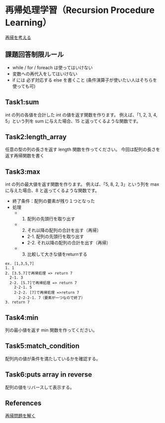 # 再帰処理学習（Recursion Procedure Learning）
[再帰を考える](http://bleis-tift.hatenablog.com/entry/20120119/1326944722)

## 課題回答制限ルール
- while / for / foreach は使ってはいけない
- 変数への再代入をしてはいけない
- if には 必ず対応する else を書くこと (条件演算子が使いたい人はそちらを使っても可)

## Task1:sum
int の列の各値を合計した int の値を返す関数を作ります。
例えば、「1, 2, 3, 4, 5」という列を sum に与えた場合、15 と返ってくるような関数です。


## Task2:length_array
任意の型の列の長さを返す length 関数を作ってください。
今回は配列の長さを返す再帰関数を書く


## Task3:max
int の列の最大値を返す関数を作ります。
例えば、「5, 8, 2, 3」という列を max に与えた場合、8 と返ってくるような関数です。
- 終了条件：配列の要素が残り１つとなった
- 処理
  - 1. 配列の先頭行を取り出す
  - 2. それ以降の配列の合計を出す（再帰）
    - 2-1. 配列の先頭行を取り出す
    - 2-2. それ以降の配列の合計を出す（再帰）
  - 3. 比較して大きな値をreturnする
```
ex. [1,3,5,7]
1. 1
2. [3.5.7]で再帰処理 => return 7
  2-1. 3
  2-2. [5.7]で再帰処理 => return 7
    2-2-1. 5
    2-2-2. [7]で再帰処理 =>return 7
      2-2-2-1. 7（要素が一つなので終了）
3. return 7
```

## Task4:min
列の最小値を返す min 関数を作ってください。

## Task5:match_condition
配列内の値が条件を満たしているかを確認する。

## Task6:puts array in reverse
配列の値をリバースして表示する。

## References
[再帰問題を解く](http://qiita.com/pokotyan/items/53e92a21805f651173aa)
